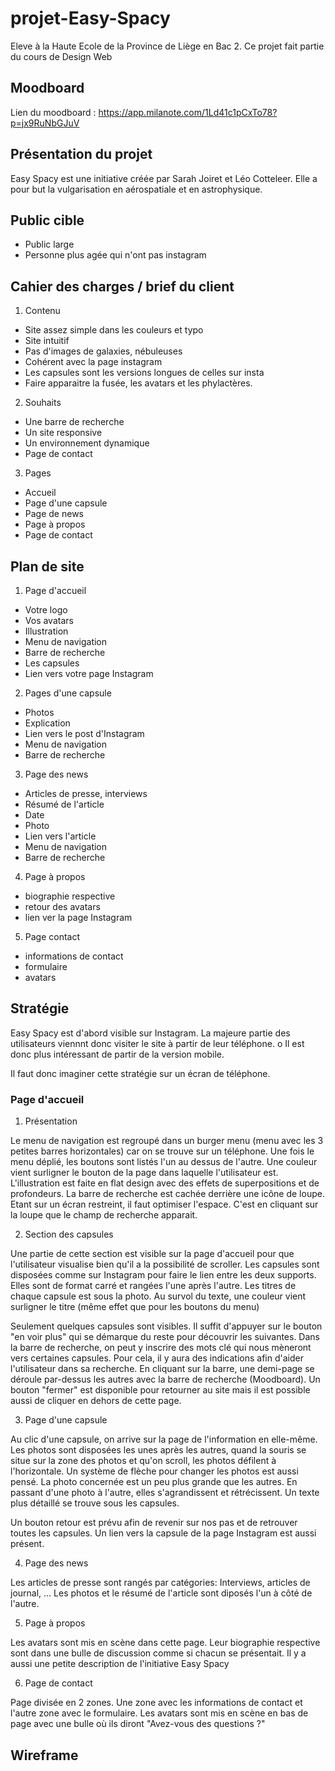 # projet-Easy-Spacy
Eleve à la Haute Ecole de la Province de Liège en Bac 2. Ce projet fait partie du cours de Design Web

## Moodboard
Lien du moodboard : https://app.milanote.com/1Ld41c1pCxTo78?p=jx9RuNbGJuV


## Présentation du projet 
Easy Spacy est une initiative créée par Sarah Joiret et Léo Cotteleer.
Elle a pour but la vulgarisation en aérospatiale et en astrophysique.

## Public cible
* Public large
* Personne plus agée qui n'ont pas instagram

## Cahier des charges / brief du client

1. Contenu 

* Site assez simple dans les couleurs et typo
* Site intuitif
* Pas d'images de galaxies, nébuleuses
* Cohérent avec la page instagram
* Les capsules sont les versions longues de celles sur insta
* Faire apparaitre la fusée, les avatars et les phylactères.
   
2. Souhaits 

* Une barre de recherche
* Un site responsive
* Un environnement dynamique
* Page de contact 

3. Pages 

* Accueil
* Page d'une capsule
* Page de news
* Page à propos
* Page de contact 
   

## Plan de site 
1. Page d'accueil

* Votre logo
* Vos avatars
* Illustration
* Menu de navigation
* Barre de recherche
* Les capsules
* Lien vers votre page Instagram
        
2. Pages d'une capsule 

* Photos
* Explication
* Lien vers le post d'Instagram
* Menu de navigation
* Barre de recherche
    
3. Page des news    
 
* Articles de presse, interviews
* Résumé de l'article 
* Date 
* Photo 
* Lien vers l'article
* Menu de navigation
* Barre de recherche 
        
4. Page à propos

* biographie respective
* retour des avatars
* lien ver la page Instagram
        
5. Page contact

* informations de contact 
* formulaire
* avatars
        
## Stratégie 
Easy Spacy est d'abord visible sur Instagram. La majeure partie des utilisateurs viennnt donc visiter le site à partir de leur téléphone. o
Il est donc plus intéressant de partir de la version mobile.

Il faut donc imaginer cette stratégie sur un écran de téléphone.


### Page d'accueil 
   1. Présentation

Le menu de navigation est regroupé dans un burger menu (menu avec les 3 petites barres horizontales) car on se trouve sur un téléphone. 
Une fois le menu déplié, les boutons sont listés l'un au dessus de l'autre. Une couleur vient surligner le bouton de la page dans laquelle l'utilisateur est.
L'illustration est faite en flat design avec des effets de superpositions et de profondeurs.
La barre de recherche est cachée derrière une icône de loupe. Etant sur un écran restreint, il faut optimiser l'espace. C'est en cliquant sur la loupe que le champ de recherche apparait.

   2. Section des capsules

Une partie de cette section est visible sur la page d'accueil pour que l'utilisateur visualise bien qu'il a la possibilité de scroller.
Les capsules sont disposées comme sur Instagram pour faire le lien entre les deux supports. Elles sont de format carré et rangées l'une après l'autre.
Les titres de chaque capsule est sous la photo. Au survol du texte, une couleur vient surligner le titre (même effet que pour les boutons du menu)

Seulement quelques capsules sont visibles. Il suffit d'appuyer sur le bouton "en voir plus" qui se démarque du reste pour découvrir les suivantes.
Dans la barre de recherche, on peut y inscrire des mots clé qui nous mèneront vers certaines capsules. Pour cela, il y aura des indications afin d'aider l'utilisateur dans sa recherche. 
En cliquant sur la barre, une demi-page se déroule par-dessus les autres avec la barre de recherche (Moodboard). Un bouton "fermer" est disponible pour retourner au site mais il est possible aussi de cliquer en dehors de cette page. 

   3. Page d'une capsule

Au clic d'une capsule, on arrive sur la page de l'information en elle-même. 
Les photos sont disposées les unes après les autres, quand la souris se situe sur la zone des photos et qu'on scroll, les photos défilent à l'horizontale.
Un système de flèche pour changer les photos est aussi pensé.
La photo concernée est un peu plus grande que les autres. En passant d'une photo à l'autre, elles s'agrandissent et rétrécissent.
Un texte plus détaillé se trouve sous les capsules.

Un bouton retour est prévu afin de revenir sur nos pas et de retrouver toutes les capsules. 
Un lien vers la capsule de la page Instagram est aussi présent. 

   4. Page des news

Les articles de presse sont rangés par catégories: Interviews, articles de journal, ...
Les photos et le résumé de l'article sont diposés l'un à côté de l'autre.   

   5. Page à propos

Les avatars sont mis en scène dans cette page. Leur biographie respective sont dans une bulle de discussion comme si chacun se présentait.
Il y a aussi une petite description de l'initiative Easy Spacy 

   6. Page de contact
   
Page divisée en 2 zones. Une zone avec les informations de contact et l'autre zone avec le formulaire.
Les avatars sont mis en scène en bas de page avec une bulle où ils diront "Avez-vous des questions ?" 

## Wireframe 

